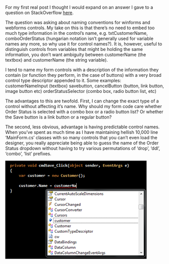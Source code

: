 For my first real post I thought I would expand on an answer I gave to a question on StackOverflow [here][1].

The question was asking about naming conventions for winforms and webforms controls.  My take on this is that there’s no need to embed too much type information in the control’s name, e.g. txtCustomerName, comboOrderStatus (hungarian notation isn’t generally used for variable names any more, so why use it for control names?).  It is, however, useful to distinguish controls from variables that might be holding the same information, you don’t want ambiguity between customerName (the textbox) and customerName (the string variable).

I tend to name my form controls with a description of the information they contain (or function they perform, in the case of buttons) with a very broad control type descriptor appended to it.  Some examples:
customerNameInput (textbox)
savebutton, cancelButton (button, link button, image button etc)
orderStatusSelector (combo box, radio button list, etc)

The advantages to this are twofold.  First, I can change the exact type of a control without affecting it’s name.  Why should my form code care whether Order Status is selected with a combo box or a radio button list?  Or whether the Save button is a link button or a regular button?

The second, less obvious, advantage is having predictable control names.  When you’ve spent as much time as I have maintaining hellish 10,000 line ‘MainForm.cs’ classes with so many controls that you can’t even load the designer, you really appreciate being able to guess the name of the Order Status dropdown without having to try various permutations of ‘drop’, ‘ddl’, ‘combo’, ‘list’ prefixes.

![Conventions in use][2]

[1]: http://stackoverflow.com/questions/642759/naming-convention-for-controls/642818#642818
[2]: /images/2010-01-27-Form-Control-Naming-Conventions-pic1.png

